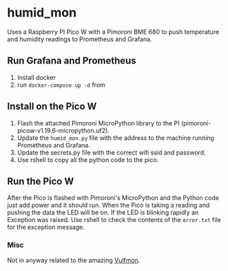 # humid_mon
Uses a Raspberry PI Pico W with a Pimoroni BME 680 to push temperature and 
humidity readings to Prometheus and Grafana.

## Run Grafana and Prometheus
1. Install docker
2. run `docker-compose up -d` from 

## Install on the Pico W
1. Flash the attached Pimoroni MicroPython library to the PI (pimoroni-picow-v1.19.6-micropython.uf2).
2. Update the `humid_mon.py` file with the address to the machine running Prometheus and Grafana.
2. Update the secrets.py file with the correct wifi ssid and password.
3. Use rshell to copy all the python code to the pico.


## Run the Pico W
After the Pico is flashed with Pimoroni's MicroPython and the Python code just 
add power and it should run. When the Pico is taking a reading and pushing
the data the LED will be on. If the LED is blinking rapidly an Exception was
raised. Use rshell to check the contents of the `error.txt` file for the 
exception message.


### Misc
Not in anyway related to the amazing [Vulfmon](https://www.youtube.com/watch?v=0k2dGhF6yVk).
